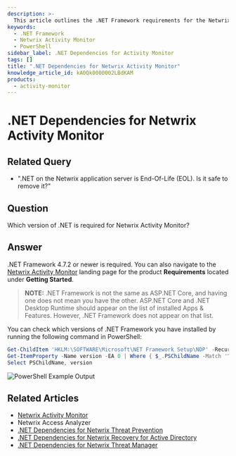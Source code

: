 ```yaml
---
description: >-
  This article outlines the .NET Framework requirements for the Netwrix Activity Monitor and provides guidance on checking installed versions.
keywords:
  - .NET Framework
  - Netwrix Activity Monitor
  - PowerShell
sidebar_label: .NET Dependencies for Activity Monitor
tags: []
title: ".NET Dependencies for Netwrix Activity Monitor"
knowledge_article_id: kA0Qk0000002LBdKAM
products:
  - activity-monitor
---
```


# .NET Dependencies for Netwrix Activity Monitor

## Related Query

- ".NET on the Netwrix application server is End-Of-Life (EOL). Is it safe to remove it?"

## Question

Which version of .NET is required for Netwrix Activity Monitor?

## Answer

.NET Framework 4.7.2 or newer is required. You can also navigate to the [Netwrix Activity Monitor](/docs/activitymonitor/) landing page for the product **Requirements** located under **Getting Started**.

> **NOTE:** .NET Framework is not the same as ASP.NET Core, and having one does not mean you have the other. ASP.NET Core and .NET Desktop Runtime should appear on the list of installed Apps & Features. However, .NET Framework does not appear on that list.

You can check which versions of .NET Framework you have installed by running the following command in PowerShell:

```powershell
Get-ChildItem 'HKLM:\SOFTWARE\Microsoft\NET Framework Setup\NDP' -Recurse | 
Get-ItemProperty -Name version -EA 0 | Where { $_.PSChildName -Match '^(?!S)\p{L}'} | 
Select PSChildName, version
```

![PowerShell Example Output](https://nwxcorp.file.force.com/servlet/rtaImage?eid=ka0Qk000000E7Hl&feoid=00N0g000004CA0p&refid=0EMQk00000BprDf)

## Related Articles

- [Netwrix Activity Monitor](/docs/activitymonitor/)
- Netwrix Access Analyzer
- [.NET Dependencies for Netwrix Threat Prevention](/docs/kb/activitymonitor/.net_dependencies_for_netwrix_threat_prevention)
- [.NET Dependencies for Netwrix Recovery for Active Directory](/docs/kb/activitymonitor/.net_dependencies_for_netwrix_recovery_for_active_directory)
- [.NET Dependencies for Netwrix Threat Manager](/docs/kb/activitymonitor/.net_dependencies_for_netwrix_threat_manager)